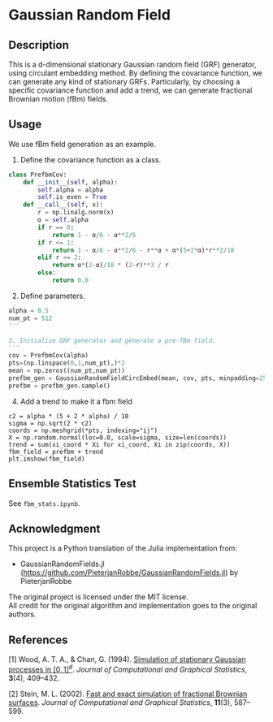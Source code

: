 # Gaussian Random Field

## Description

This is a d-dimensional stationary Gaussian random field (GRF) generator, using circulant embedding method. By defining the covariance function, we can generate any kind of stationary GRFs. Particularly, by choosing a specific covariance function and add a trend, we can generate fractional Brownian motion (fBm) fields.

## Usage

We use fBm field generation as an example. 

1. Define the covariance function as a class.
```python
class PrefbmCov:
    def __init__(self, alpha):
        self.alpha = alpha
        self.is_even = True
    def __call__(self, x):
        r = np.linalg.norm(x)
        α = self.alpha
        if r == 0:
            return 1 - α/6 - α**2/6
        if r <= 1:
            return 1 - α/6 - α**2/6 - r**α + α*(5+2*α)*r**2/18
        elif r <= 2:
            return α*(2-α)/18 * (2-r)**3 / r
        else:
            return 0.0
```

2. Define parameters.
```python
alpha = 0.5
num_pt = 512
'''

3. Initialize GRF generator and generate a pre-fBm field.
'''
cov = PrefbmCov(alpha)
pts=(np.linspace(0,1,num_pt),)*2
mean = np.zeros((num_pt,num_pt))
prefbm_gen = GaussianRandomFieldCircEmbed(mean, cov, pts, minpadding=256)
prefbm = prefbm_gen.sample()
```

4. Add a trend to make it a fbm field
```
c2 = alpha * (5 + 2 * alpha) / 18
sigma = np.sqrt(2 * c2)
coords = np.meshgrid(*pts, indexing="ij")
X = np.random.normal(loc=0.0, scale=sigma, size=len(coords))
trend = sum(xi_coord * Xi for xi_coord, Xi in zip(coords, X))
fbm_field = prefbm + trend
plt.imshow(fbm_field)
```

## Ensemble Statistics Test
See `fbm_stats.ipynb`.

## Acknowledgment

This project is a Python translation of the Julia implementation from:

- GaussianRandomFields.jl (https://github.com/PieterjanRobbe/GaussianRandomFields.jl) by PieterjanRobbe

The original project is licensed under the MIT license.  
All credit for the original algorithm and implementation goes to the original authors.

## References

[1] Wood, A. T. A., & Chan, G. (1994). [Simulation of stationary Gaussian processes in $[0, 1]^d$](https://www.tandfonline.com/doi/abs/10.1080/10618600.1994.10474655). *Journal of Computational and Graphical Statistics*, **3**(4), 409–432.

[2] Stein, M. L. (2002). [Fast and exact simulation of fractional Brownian surfaces](https://www.tandfonline.com/doi/abs/10.1198/106186002466). *Journal of Computational and Graphical Statistics*, **11**(3), 587–599.
